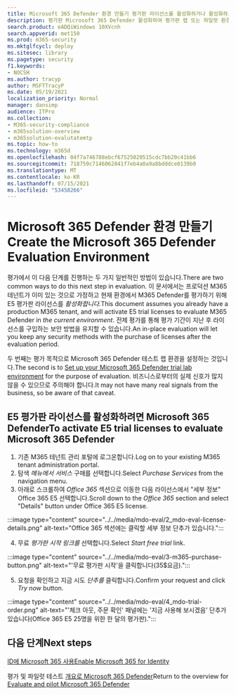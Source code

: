 ```yaml
---
title: Microsoft 365 Defender 환경 만들기 평가판 라이선스를 활성화하거나 활성화하고 Microsoft Defender for Identity(MDI)로 계속 진행합니다.
description: 평가판 Microsoft 365 Defender 활성화하여 평가판 랩 또는 파일럿 환경을 설정합니다. 그런 다음 Microsoft Defender for Identity(MDI) 및 기타 모든 M365D 평가를 설치합니다.
search.product: eADQiWindows 10XVcnh
search.appverid: met150
ms.prod: m365-security
ms.mktglfcycl: deploy
ms.sitesec: library
ms.pagetype: security
f1.keywords:
- NOCSH
ms.author: tracyp
author: MSFTTracyP
ms.date: 05/19/2021
localization_priority: Normal
manager: dansimp
audience: ITPro
ms.collection:
- M365-security-compliance
- m365solution-overview
- m365solution-evalutatemtp
ms.topic: how-to
ms.technology: m365d
ms.openlocfilehash: 04f7a746788ebcf67525020515cdc7bb20c41bb6
ms.sourcegitcommit: 718759c7146062841f7eb4a0a9a8bdddce0139b0
ms.translationtype: MT
ms.contentlocale: ko-KR
ms.lasthandoff: 07/15/2021
ms.locfileid: "53458266"
---
```

# <a name="create-the-microsoft-365-defender-evaluation-environment"></a><span data-ttu-id="04a4d-105">Microsoft 365 Defender 환경 만들기</span><span class="sxs-lookup"><span data-stu-id="04a4d-105">Create the Microsoft 365 Defender Evaluation Environment</span></span>

<span data-ttu-id="04a4d-106">평가에서 이 다음 단계를 진행하는 두 가지 일반적인 방법이 있습니다.</span><span class="sxs-lookup"><span data-stu-id="04a4d-106">There are two common ways to do this next step in evaluation.</span></span> <span data-ttu-id="04a4d-107">이 문서에서는 프로덕션 M365 테넌트가 이미 있는 것으로 가정하고 현재 환경에서 M365 Defender를 평가하기 위해 E5 평가판 라이선스를 *활성화합니다.*</span><span class="sxs-lookup"><span data-stu-id="04a4d-107">This document assumes you already have a production M365 tenant, and will activate E5 trial licenses to evaluate M365 Defender in *the current environment*.</span></span> <span data-ttu-id="04a4d-108">전제 평가를 통해 평가 기간이 지난 후 라이선스를 구입하는 보안 방법을 유지할 수 있습니다.</span><span class="sxs-lookup"><span data-stu-id="04a4d-108">An in-place evaluation will let you keep any security methods with the purchase of licenses after the evaluation period.</span></span>

<span data-ttu-id="04a4d-109">두 번째는 [](setup-m365deval.md) 평가 목적으로 Microsoft 365 Defender 테스트 랩 환경을 설정하는 것입니다.</span><span class="sxs-lookup"><span data-stu-id="04a4d-109">The second is to  [Set up your Microsoft 365 Defender trial lab environment](setup-m365deval.md) for the purpose of evaluation.</span></span> <span data-ttu-id="04a4d-110">비즈니스로부터의 실제 신호가 많지 않을 수 있으므로 주의해야 합니다.</span><span class="sxs-lookup"><span data-stu-id="04a4d-110">It may not have many real signals from the business, so be aware of that caveat.</span></span>

## <a name="to-activate-e5-trial-licenses-to-evaluate-microsoft-365-defender"></a><span data-ttu-id="04a4d-111">E5 평가판 라이선스를 활성화하려면 Microsoft 365 Defender</span><span class="sxs-lookup"><span data-stu-id="04a4d-111">To activate E5 trial licenses to evaluate Microsoft 365 Defender</span></span> 
1. <span data-ttu-id="04a4d-112">기존 M365 테넌트 관리 포털에 로그온합니다.</span><span class="sxs-lookup"><span data-stu-id="04a4d-112">Log on to your existing M365 tenant administration portal.</span></span>
2. <span data-ttu-id="04a4d-113">탐색 *메뉴에서 서비스* 구매를 선택합니다.</span><span class="sxs-lookup"><span data-stu-id="04a4d-113">Select *Purchase Services* from the navigation menu.</span></span>
3. <span data-ttu-id="04a4d-114">아래로 스크롤하여 *Office 365* 섹션으로 이동한 다음 라이선스에서 "세부 정보" Office 365 E5 선택합니다.</span><span class="sxs-lookup"><span data-stu-id="04a4d-114">Scroll down to the *Office 365* section and select "Details" button under Office 365 E5 license.</span></span>

:::image type="content" source="../../media/mdo-eval/2_mdo-eval-license-details.png" alt-text="Office 365 섹션에는 클릭할 세부 정보 단추가 있습니다.":::

4. <span data-ttu-id="04a4d-116">무료 *평가판 시작 링크를* 선택합니다.</span><span class="sxs-lookup"><span data-stu-id="04a4d-116">Select *Start free trial* link.</span></span>

:::image type="content" source="../../media/mdo-eval/3-m365-purchase-button.png" alt-text="'무료 평가판 시작'을 클릭합니다(35$요금).":::

5. <span data-ttu-id="04a4d-118">요청을 확인하고 지금 시도 *단추를* 클릭합니다.</span><span class="sxs-lookup"><span data-stu-id="04a4d-118">Confirm your request and click *Try now* button.</span></span>

:::image type="content" source="../../media/mdo-eval/4_mdo-trial-order.png" alt-text="'체크 아웃, 주문 확인' 패널에는 '지금 사용해 보시겠음' 단추가 있습니다(Office 365 E5 25명을 위한 한 달의 평가판).":::

## <a name="next-steps"></a><span data-ttu-id="04a4d-120">다음 단계</span><span class="sxs-lookup"><span data-stu-id="04a4d-120">Next steps</span></span>
[<span data-ttu-id="04a4d-121">ID에 Microsoft 365 사용</span><span class="sxs-lookup"><span data-stu-id="04a4d-121">Enable Microsoft 365 for Identity</span></span>](eval-defender-identity-overview.md)

<span data-ttu-id="04a4d-122">평가 및 파일럿 테스트 [개요로 Microsoft 365 Defender](eval-overview.md)</span><span class="sxs-lookup"><span data-stu-id="04a4d-122">Return to the overview for [Evaluate and pilot Microsoft 365 Defender](eval-overview.md)</span></span>